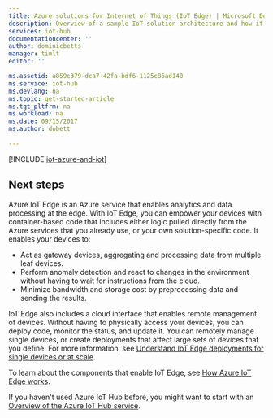 ```yaml
---
title: Azure solutions for Internet of Things (IoT Edge) | Microsoft Docs
description: Overview of a sample IoT solution architecture and how it relates to devices, the Azure IoT Hub service, Azure IoT device SDKs, Azure IoT service SDKs, and other Azure services.
services: iot-hub
documentationcenter: ''
author: dominicbetts
manager: timlt
editor: ''

ms.assetid: a859e379-dca7-42fa-bdf6-1125c86ad140
ms.service: iot-hub
ms.devlang: na
ms.topic: get-started-article
ms.tgt_pltfrm: na
ms.workload: na
ms.date: 09/15/2017
ms.author: dobett

---
```

[!INCLUDE [iot-azure-and-iot](../../includes/iot-azure-and-iot.md)]

## Next steps

Azure IoT Edge is an Azure service that enables analytics and data processing at the edge. With IoT Edge, you can empower your devices with container-based code that includes either logic pulled directly from the Azure services that you already use, or your own solution-specific code. It enables your devices to:

* Act as gateway devices, aggregating and processing data from multiple leaf devices.
* Perform anomaly detection and react to changes in the environment without having to wait for instructions from the cloud.
* Minimize bandwidth and storage cost by preprocessing data and sending the results. 

IoT Edge also includes a cloud interface that enables remote management of devices. Without having to physically access your devices, you can deploy code, monitor the status, and update it. You can remotely manage single devices, or create deployments that affect large sets of devices that you define. For more information, see [Understand IoT Edge deployments for single devices or at scale][lnk-deployment].

To learn about the components that enable IoT Edge, see [How Azure IoT Edge works][lnk-overview].

If you haven't used Azure IoT Hub before, you might want to start with an [Overview of the Azure IoT Hub service][lnk-iot-hub].

[lnk-deployment]: module-deployment-monitoring.md
[lnk-overview]: how-iot-edge-works.md
[lnk-iot-hub]: ../iot-hub/iot-hub-what-is-iot-hub.md
[lnk-iot-suite]: https://azure.microsoft.com/documentation/suites/iot-suite/
[lnk-iotdev]: https://azure.microsoft.com/develop/iot/
[lnk-device-management]: ../iot-hub/iot-hub-device-management-overview.md
